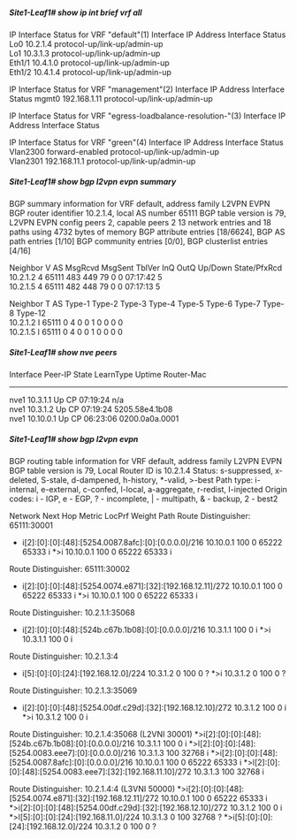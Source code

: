 ##### Site1-Leaf1# show ip int brief vrf all

IP Interface Status for VRF "default"(1)
Interface            IP Address      Interface Status
Lo0                  10.2.1.4        protocol-up/link-up/admin-up       
Lo1                  10.3.1.3        protocol-up/link-up/admin-up       
Eth1/1               10.4.1.0        protocol-up/link-up/admin-up       
Eth1/2               10.4.1.4        protocol-up/link-up/admin-up       

IP Interface Status for VRF "management"(2)
Interface            IP Address      Interface Status
mgmt0                192.168.1.11    protocol-up/link-up/admin-up       

IP Interface Status for VRF "egress-loadbalance-resolution-"(3)
Interface            IP Address      Interface Status

IP Interface Status for VRF "green"(4)
Interface            IP Address      Interface Status
Vlan2300             forward-enabled protocol-up/link-up/admin-up       
Vlan2301             192.168.11.1    protocol-up/link-up/admin-up   

##### Site1-Leaf1# show bgp l2vpn evpn summary 
BGP summary information for VRF default, address family L2VPN EVPN
BGP router identifier 10.2.1.4, local AS number 65111
BGP table version is 79, L2VPN EVPN config peers 2, capable peers 2
13 network entries and 18 paths using 4732 bytes of memory
BGP attribute entries [18/6624], BGP AS path entries [1/10]
BGP community entries [0/0], BGP clusterlist entries [4/16]

Neighbor        V    AS    MsgRcvd    MsgSent   TblVer  InQ OutQ Up/Down  State/PfxRcd
10.2.1.2        4 65111        483        449       79    0    0 07:17:42 5         
10.2.1.5        4 65111        482        448       79    0    0 07:17:13 5         

Neighbor        T    AS Type-1     Type-2     Type-3     Type-4     Type-5     Type-6     Type-7     Type-8     Type-12   
10.2.1.2        I 65111 0          4          0          0          1          0          0          0          0         
10.2.1.5        I 65111 0          4          0          0          1          0          0          0          0     

##### Site1-Leaf1# show nve peers
Interface Peer-IP                                 State LearnType Uptime   Router-Mac       
--------- --------------------------------------  ----- --------- -------- -----------------
nve1      10.3.1.1                                Up    CP        07:19:24 n/a              
nve1      10.3.1.2                                Up    CP        07:19:24 5205.58e4.1b08   
nve1      10.10.0.1                               Up    CP        06:23:06 0200.0a0a.0001   

##### Site1-Leaf1# show bgp l2vpn evpn
BGP routing table information for VRF default, address family L2VPN EVPN
BGP table version is 79, Local Router ID is 10.2.1.4
Status: s-suppressed, x-deleted, S-stale, d-dampened, h-history, *-valid, >-best
Path type: i-internal, e-external, c-confed, l-local, a-aggregate, r-redist, I-injected
Origin codes: i - IGP, e - EGP, ? - incomplete, | - multipath, & - backup, 2 - best2

   Network            Next Hop            Metric     LocPrf     Weight Path
Route Distinguisher: 65111:30001
* i[2]:[0]:[0]:[48]:[5254.0087.8afc]:[0]:[0.0.0.0]/216
                      10.10.0.1                         100          0 65222 65333 i
*>i                   10.10.0.1                         100          0 65222 65333 i

Route Distinguisher: 65111:30002
* i[2]:[0]:[0]:[48]:[5254.0074.e871]:[32]:[192.168.12.11]/272
                      10.10.0.1                         100          0 65222 65333 i
*>i                   10.10.0.1                         100          0 65222 65333 i

Route Distinguisher: 10.2.1.1:35068
* i[2]:[0]:[0]:[48]:[524b.c67b.1b08]:[0]:[0.0.0.0]/216
                      10.3.1.1                          100          0 i
*>i                   10.3.1.1                          100          0 i

Route Distinguisher: 10.2.1.3:4
* i[5]:[0]:[0]:[24]:[192.168.12.0]/224
                      10.3.1.2                 0        100          0 ?
*>i                   10.3.1.2                 0        100          0 ?

Route Distinguisher: 10.2.1.3:35069
* i[2]:[0]:[0]:[48]:[5254.00df.c29d]:[32]:[192.168.12.10]/272
                      10.3.1.2                          100          0 i
*>i                   10.3.1.2                          100          0 i

Route Distinguisher: 10.2.1.4:35068    (L2VNI 30001)
*>i[2]:[0]:[0]:[48]:[524b.c67b.1b08]:[0]:[0.0.0.0]/216
                      10.3.1.1                          100          0 i
*>l[2]:[0]:[0]:[48]:[5254.0083.eee7]:[0]:[0.0.0.0]/216
                      10.3.1.3                          100      32768 i
*>i[2]:[0]:[0]:[48]:[5254.0087.8afc]:[0]:[0.0.0.0]/216
                      10.10.0.1                         100          0 65222 65333 i
*>l[2]:[0]:[0]:[48]:[5254.0083.eee7]:[32]:[192.168.11.10]/272
                      10.3.1.3                          100      32768 i

Route Distinguisher: 10.2.1.4:4    (L3VNI 50000)
*>i[2]:[0]:[0]:[48]:[5254.0074.e871]:[32]:[192.168.12.11]/272
                      10.10.0.1                         100          0 65222 65333 i
*>i[2]:[0]:[0]:[48]:[5254.00df.c29d]:[32]:[192.168.12.10]/272
                      10.3.1.2                          100          0 i
*>l[5]:[0]:[0]:[24]:[192.168.11.0]/224
                      10.3.1.3                 0        100      32768 ?
*>i[5]:[0]:[0]:[24]:[192.168.12.0]/224
                      10.3.1.2                 0        100          0 ?